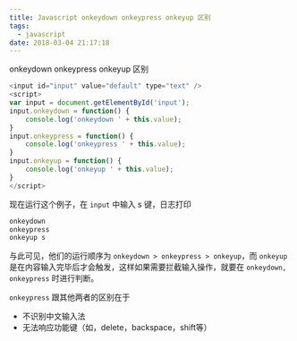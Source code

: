 ```yaml
---
title: Javascript onkeydown onkeypress onkeyup 区别
tags:
  - javascript
date: 2018-03-04 21:17:18
---
```



onkeydown onkeypress onkeyup 区别
<!-- more --><!-- toc -->
```javascript
<input id="input" value="default" type="text" />
<script>
var input = document.getElementById('input');
input.onkeydown = function() {
    console.log('onkeydown ' + this.value);
}
input.onkeypress = function() {
    console.log('onkeypress ' + this.value);
}
input.onkeyup = function() {
    console.log('onkeyup ' + this.value);
}
</script>
```
现在运行这个例子，在 `input` 中输入 s 键，日志打印
```javascript
onkeydown
onkeypress
onkeyup s
```
与此可见，他们的运行顺序为 `onkeydown > onkeypress > onkeyup`，而 `onkeyup` 是在内容输入完毕后才会触发，这样如果需要拦截输入操作，就要在 `onkeydown, onkeypress` 时进行判断。

`onkeypress` 跟其他两者的区别在于
- 不识别中文输入法
- 无法响应功能键（如，delete，backspace，shift等）
